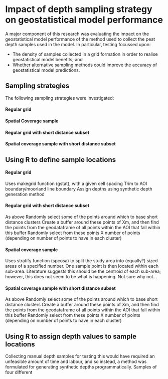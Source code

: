 # Impact of depth sampling strategy on geostatistical model performance
A major component of this research was evaluating the impact on the geostatistical model performance of the method used to collect the peat depth samples used in the model. 
In particular, testing focussed upon:
* The density of samples collected in a grid formation in order to realise geostatistical model benefits; and
* Whether alternative sampling methods could improve the accuracy of geostatistical model predictions.

## Sampling strategies
The following sampling strategies were investigated:

#### Regular grid 
#### Spatial Coverage sample
#### Regular grid with short distance subset
#### Spatial coverage sample with short distance subset


## Using R to define sample locations
#### Regular grid
Uses makegrid function (gstat), with a given cell spacing
Trim to AOI boundary/moorland line boundary
Assign depths using synthetic depth generation method

#### Regular grid with short distance subset
As above
Randomly select some of the points around which to base short distance clusters
Create a buffer around these points of Xm, and then find the points from the geodataframe of all points within the AOI that fall within this buffer
Randomly select from these points X number of points (depending on number of points to have in each cluster)

#### Spatial coverage sample
Uses stratify function (spcosa) to split the study area into (equally?) sized areas of a specified number.
One sample point is then located within each sub-area. Literature suggests this should be the centroid of each sub-area; however, this does not seem to be what is happening. Not sure why not...

#### Spatial coverage sample with short distance subset
As above
Randomly select some of the points around which to base short distance clusters
Create a buffer around these points of Xm, and then find the points from the geodataframe of all points within the AOI that fall within this buffer
Randomly select from these points X number of points (depending on number of points to have in each cluster)

## Using R to assign depth values to sample locations
Collecting manual depth samples for testing this would have required an unfeasible amount of time and labour, and so instead, a method was formulated for generating synthetic depths programmatically. Samples of four different 
